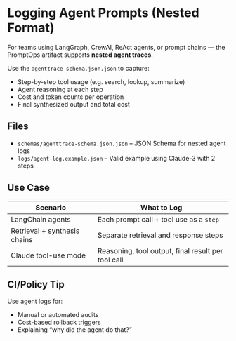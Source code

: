 # Logging Agent Prompts (Nested Format)

For teams using LangGraph, CrewAI, ReAct agents, or prompt chains — the PromptOps artifact supports **nested agent traces**.

Use the `agenttrace-schema.json.json` to capture:

- Step-by-step tool usage (e.g. search, lookup, summarize)
- Agent reasoning at each step
- Cost and token counts per operation
- Final synthesized output and total cost

## Files

- `schemas/agenttrace-schema.json.json` – JSON Schema for nested agent logs
- `logs/agent-log.example.json` – Valid example using Claude-3 with 2 steps

## Use Case

| Scenario                     | What to Log                                        |
| ---------------------------- | -------------------------------------------------- |
| LangChain agents             | Each prompt call + tool use as a `step`            |
| Retrieval + synthesis chains | Separate retrieval and response steps              |
| Claude tool-use mode         | Reasoning, tool output, final result per tool call |

## CI/Policy Tip

Use agent logs for:

- Manual or automated audits
- Cost-based rollback triggers
- Explaining “why did the agent do that?”
